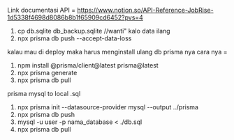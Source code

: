 Link documentasi API = https://www.notion.so/API-Reference-JobRise-1d5338f4698d8086b8b1f65909cd6452?pvs=4


1. cp db.sqlite db_backup.sqlite //wanti" kalo data ilang
2. npx prisma db push --accept-data-loss


kalau mau di deploy maka harus menginstall ulang db prisma nya cara nya =
1. npm install @prisma/client@latest prisma@latest
2. npx prisma generate
3. npx prisma db pull


prisma mysql to local .sql
1. npx prisma init --datasource-provider mysql --output ../prisma
2. npx prisma db push
2. mysql -u user -p nama_database < ./db.sql
2. npx prisma db pull
